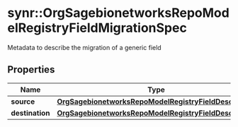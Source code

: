 # synr::OrgSagebionetworksRepoModelRegistryFieldMigrationSpec

Metadata to describe the migration of a generic field

## Properties
Name | Type | Description | Notes
------------ | ------------- | ------------- | -------------
**source** | [**OrgSagebionetworksRepoModelRegistryFieldDescription**](org.sagebionetworks.repo.model.registry.FieldDescription.md) |  | [optional] 
**destination** | [**OrgSagebionetworksRepoModelRegistryFieldDescription**](org.sagebionetworks.repo.model.registry.FieldDescription.md) |  | [optional] 


